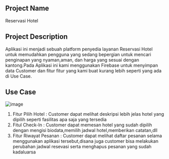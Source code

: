 ## Project Name
Reservasi Hotel

## Project Description
Aplikasi ini menjadi sebuah platform penyedia layanan Reservasi Hotel untuk memudahkan pengguna yang sedang bepergian untuk mencari penginapan yang nyaman,aman, dan harga yang sesuai dengan kantong.Pada Aplikasi ini kami menggunakan Firebase 
untuk menyimpan data Customer dan fitur fitur yang kami buat kurang lebih seperti yang ada di Use Case.

## Use Case
![image](https://github.com/Amadd11/ProjectAkhir_PAM/assets/114916250/d31ee728-23f2-4753-a68a-264408103afd)

1. Fitur Pilih Hotel : Customer dapat melihat deskripsi lebih jelas hotel yang dipilih seperti fasilitas apa saja yang tersedia
2. Fitul Check-In : Customer dapat memesan hotel yang sudah dipilih dengan mengisi biodata,memilih jadwal hotel,memberikan catatan,dll
3. Fitur Riwayat Pesanan : Customer dapat melihat daftar pesanan selama menggunakan aplikasi tersebut,disana juga customer bisa melakukan perubahan jadwal resevasi serta menghapus pesanan yang sudah kadaluarsa
